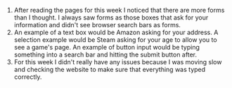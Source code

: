 1. After reading the pages for this week I noticed that there are more
   forms than I thought. I always saw forms as those boxes that ask for your
   information and didn't see browser search bars as forms.
2. An example of a text box would be Amazon asking for your address. A selection
   example would be Steam asking for your age to allow you to see a game's page.
   An example of button input would be typing something into a search bar and
   hitting the submit button after.
3. For this week I didn't really have any issues because I was moving slow and
   checking the website to make sure that everything was typed correctly.
